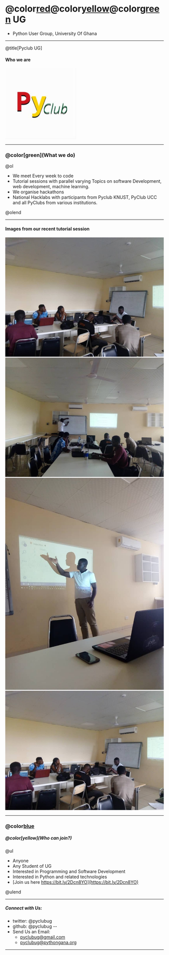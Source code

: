 # @color[red](P)@color[yellow](y)@color[green](Club) UG
- Python User Group, University Of Ghana

---

@title[Pyclub UG]


#### Who we are

![Logo](assets/img/logo.jpg)

---
### @color[green](What we do)

@ol

- We meet Every week to code
- Tutorial sessions with parallel varying Topics on software Development, web development, machine learning.
- We organise hackathons
- National Hacklabs with participants from Pyclub KNUST, PyClub UCC and all PyClubs from various institutions.

@olend

---
#### Images from our recent tutorial session

![Logo](assets/img/img1.jpeg)
![Logo](assets/img/img2.jpeg)
![Logo](assets/img/img3.jpeg)
![Logo](assets/img/img4.jpeg)


---

### @color[blue](Membership)
##### @color[yellow](Who can join?)
@ul

- Anyone
- Any Student of UG
- Interested in Programming and Software Development
- Interested in Python and related technologies
- [Join us here https://bit.ly/2Dcn8YO](https://bit.ly/2Dcn8YO)

@ulend

---

##### Connect with Us:
- twitter: @pyclubug
- github: @pyclubug
--
- Send Us an Email:
    - pyclubug@gmail.com
    - pyclubug@pythongana.org

---